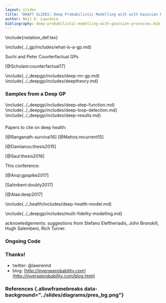 ```yaml
---
layout: slides
title: "DRAFT SLIDES: Deep Probabilistic Modelling with with Gaussian Processes"
author: Neil D. Lawrence
bibliography: deep-probabilistic-modelling-with-gaussian-processes.bib
---
```


<!--Notes from Stefanos: Hey Neil, 

Just realised that there was no comment on the fact that a DGP is not a GP, only the current layer conditioned on all previous ones.

I don't know if you want to clarify that. I believe that the majority of the audience won't have that knowledge and they may leave with the wrong impression.

Although, I don't know where is the right time to introduce that in the talk.

Hope that's helpful.

Cheers,
Stefanos

Comments from Rich!


CMB samples -> Life
-->

\include{notation_def.tex}

\include{../_gp/includes/what-is-a-gp.md}

Suchi and Peter Counterfactual GPs

[@Schulam:counterfactual17]

\include{../_deepgp/includes/deep-nn-gp.md}
\include{../_deepgp/includes/deeptheory.md}

### Samples from a Deep GP

\include{../_deepgp/includes/deep-step-function.md}
\include{../_deepgp/includes/deep-loop-detection.md}
\include{../_deepgp/includes/deep-results.md}

###

Papers to cite on deep health:

[@Ranganath-survival16]
[@Mattos:recurrent15]

[@Damianou:thesis2015]

[@Saul:thesis2016]

This conference:

[@Anqi:gpspike2017]

[Salimbeni:doubly2017]

[@Alaa:deep2017]


\include{../_health/includes/deep-health-model.md}

\include{../_deepgp/includes/multi-fidelity-modelling.md}

acknowledgements: suggestions from Stefano  Eleftheriadis, John Bronskill, Hugh Salembeni, Rich Turner.



### Ongoing Code

### Thanks!

* twitter: \@lawrennd
* blog: [http://inverseprobability.com](http://inverseprobability.com/blog.html)

### References {.allowframebreaks data-background="../slides/diagrams/pres_bg.png"}
